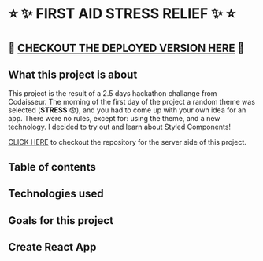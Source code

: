 # :star: :sparkles: FIRST AID STRESS RELIEF :sparkles: :star:

## :telescope: [CHECKOUT THE DEPLOYED VERSION HERE](https://first-aid-stress-relief.herokuapp.com/) :telescope:

## What this project is about
This project is the result of a 2.5 days hackathon challange from Codaisseur. The morning of the first day of the project a random theme was selected (**STRESS** :fearful:), and you had to come up with your own idea for an app. There were no rules, except for: using the theme, and a new technology. I decided to try out and learn about Styled Components!

[CLICK HERE](https://github.com/alinabeglarian/first-aid-stress-relief-server) to checkout the repository for the server side of this project. 

## Table of contents

## Technologies used

## Goals for this project

## Create React App
